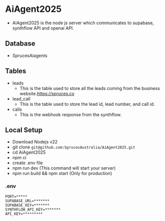 # AiAgent2025 
- AiAgent2025 is the node js server which communicates to supabase, synthflow API and openai API.

## Database
- SprucesAiagents

## Tables
- leads
  - This is the table used to store all the leads coming from the business website.https://spruces.co
- lead_call
  - This is the table used to store the lead id, lead number, and call id. 
- calls
  - This is the webhook response from the synthflow.

## Local Setup
- Download Nodejs v22
- git clone `git@github.com:SprucesAustralia/AiAgent2025.git`
- cd AiAgent2025
- npm ci
- create .env file
- npm run dev (This command will start your server)
- npm run build && npm start (Only for production)

### .env
```
PORT=*****
SUPABASE_URL=*******
SUPABASE_KEY=*******
SYNTHFLOW_API_KEY=*******
API_KEY=*********
```
